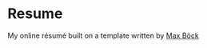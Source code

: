 # Resume

My online résumé built on a template written by [Max Böck](https://github.com/maxboeck/resume)
